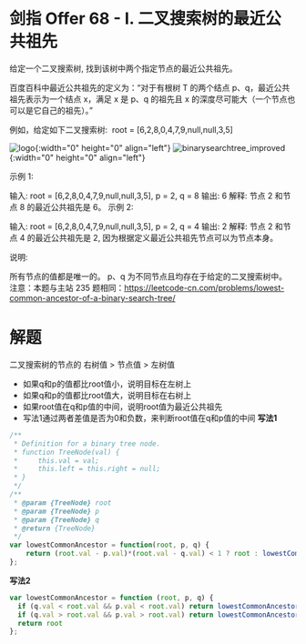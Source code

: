 # 剑指 Offer 68 - I. 二叉搜索树的最近公共祖先
给定一个二叉搜索树, 找到该树中两个指定节点的最近公共祖先。

百度百科中最近公共祖先的定义为：“对于有根树 T 的两个结点 p、q，最近公共祖先表示为一个结点 x，满足 x 是 p、q 的祖先且 x 的深度尽可能大（一个节点也可以是它自己的祖先）。”

例如，给定如下二叉搜索树:  root = [6,2,8,0,4,7,9,null,null,3,5]


![logo](https://pic.leetcode-cn.com/1627997023-aoYRNR-file_1627997022284){:width="0" height="0" align="left"}
![binarysearchtree_improved](https://assets.leetcode-cn.com/aliyun-lc-upload/uploads/2018/12/14/binarysearchtree_improved.png){:width="0" height="0" align="left"}
 

示例 1:

输入: root = [6,2,8,0,4,7,9,null,null,3,5], p = 2, q = 8
输出: 6 
解释: 节点 2 和节点 8 的最近公共祖先是 6。
示例 2:

输入: root = [6,2,8,0,4,7,9,null,null,3,5], p = 2, q = 4
输出: 2
解释: 节点 2 和节点 4 的最近公共祖先是 2, 因为根据定义最近公共祖先节点可以为节点本身。
 

说明:

所有节点的值都是唯一的。
p、q 为不同节点且均存在于给定的二叉搜索树中。
注意：本题与主站 235 题相同：https://leetcode-cn.com/problems/lowest-common-ancestor-of-a-binary-search-tree/


# 解题
二叉搜索树的节点的 右树值 > 节点值 > 左树值
- 如果q和p的值都比root值小，说明目标在左树上
- 如果q和p的值都比root值大，说明目标在右树上
- 如果root值在q和p值的中间，说明root值为最近公共祖先
- 写法1通过两者差值是否为0和负数，来判断root值在q和p值的中间
**写法1**
```js
/**
 * Definition for a binary tree node.
 * function TreeNode(val) {
 *     this.val = val;
 *     this.left = this.right = null;
 * }
 */
/**
 * @param {TreeNode} root
 * @param {TreeNode} p
 * @param {TreeNode} q
 * @return {TreeNode}
 */
var lowestCommonAncestor = function(root, p, q) {
    return (root.val - p.val)*(root.val - q.val) < 1 ? root : lowestCommonAncestor(root.val > p.val ? root.left : root.right, p, q)
};
```
**写法2**
```js
var lowestCommonAncestor = function (root, p, q) {
  if (q.val < root.val && p.val < root.val) return lowestCommonAncestor(root.left, p, q)
  if (q.val > root.val && p.val > root.val) return lowestCommonAncestor(root.right, p, q)
  return root
};
```